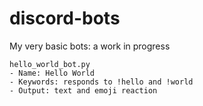 # discord-bots
My very basic bots: a work in progress

```
hello_world_bot.py
- Name: Hello World
- Keywords: responds to !hello and !world
- Output: text and emoji reaction
```
